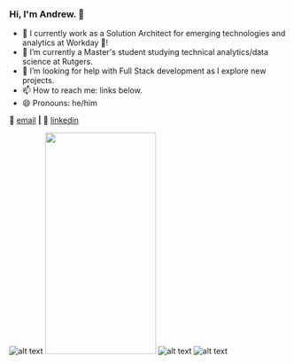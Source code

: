 ### Hi, I'm Andrew. 👋

- 🔭 I currently work as a Solution Architect for emerging technologies and analytics at Workday 🚀!
- 🌱 I’m currently a Master's student studying technical analytics/data science at Rutgers.
- 🤔 I’m looking for help with Full Stack development as I explore new projects.
- 📫 How to reach me: links below.
- 😄 Pronouns: he/him

📨 [email][email] **|** 
👔 [linkedin][linkedin]

![alt text](https://res.cloudinary.com/crunchbase-production/image/upload/c_lpad,h_170,w_170,f_auto,b_white,q_auto:eco,dpr_1/wkcmugw15pjmsqtnhoxe)
<img src="https://res.cloudinary.com/crunchbase-production/image/upload/c_lpad,h_170,w_170,f_auto,b_white,q_auto:eco,dpr_1/wkcmugw15pjmsqtnhoxe" width="200" height="400" />
![alt text](https://upload.wikimedia.org/wikipedia/commons/b/b6/Rutgers_Scarlet_Knights_logo.svg)
![alt text](https://d28htnjz2elwuj.cloudfront.net/wp-content/uploads/2019/03/04120032/University-of-Delaware-400x400.jpg)

[email]: mailto:alopanik@gmail.com
[linkedin]: linkedin.com/in/andrewlopanik
